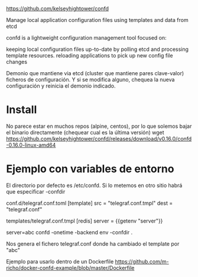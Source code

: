 https://github.com/kelseyhightower/confd

Manage local application configuration files using templates and data from etcd

confd is a lightweight configuration management tool focused on:

keeping local configuration files up-to-date by polling etcd and processing template resources.
reloading applications to pick up new config file changes



Demonio que mantiene via etcd (cluster que mantiene pares clave-valor) ficheros de configuración. Y si se modifica alguno, chequea la nueva configuración y reinicia el demonio indicado.


# Install
No parece estar en muchos repos (alpine, centos), por lo que solemos bajar el binario directamente (chequear cual es la última versión)
wget https://github.com/kelseyhightower/confd/releases/download/v0.16.0/confd-0.16.0-linux-amd64


# Ejemplo con variables de entorno
El directorio por defecto es /etc/confd. Si lo metemos en otro sitio habrá que especificar -confdir


conf.d/telegraf.conf.toml
[template]
  src = "telegraf.conf.tmpl"
  dest = "telegraf.conf"

templates/telegraf.conf.tmpl
[redis]
  server = {{getenv "server"}}

server=abc confd -onetime -backend env -confdir .

Nos genera el fichero telegraf.conf donde ha cambiado el template por "abc"


Ejemplo para usarlo dentro de un Dockerfile
https://github.com/m-richo/docker-confd-example/blob/master/Dockerfile
